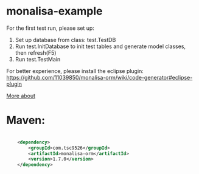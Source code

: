 # monalisa-example

For the first test run, please set up: 

1. Set up database from class: test.TestDB
2. Run test.InitDatabase to init test tables and generate model classes, then refresh(F5)
3. Run test.TestMain 
 
For better experience, please install the eclipse plugin: <br>
https://github.com/11039850/monalisa-orm/wiki/code-generator#eclipse-plugin

[More about](https://github.com/11039850/monalisa-orm/wiki/Dynamic%20Java%20Files) 

# Maven: 
```xml
	
	<dependency>
		<groupId>com.tsc9526</groupId>
		<artifactId>monalisa-orm</artifactId>
		<version>1.7.0</version>
	</dependency>
``` 
